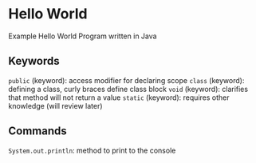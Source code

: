 # Hello World
Example Hello World Program written in Java

## Keywords
`public` (keyword): access modifier for declaring scope
`class` (keyword): defining a class, curly braces define class block
`void` (keyword): clarifies that method will not return a value
`static` (keyword): requires other knowledge (will review later)

## Commands
`System.out.println`: method to print to the console
